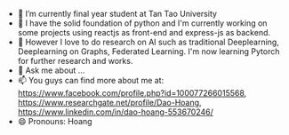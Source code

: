 
- 🔭 I’m currently final year student at Tan Tao University
- 🌱 I have the solid foundation of python and I'm currently working on some projects using reactjs as front-end and express-js as backend.
- 👯 However I love to do research on AI such as traditional Deeplearning, Deeplearning on Graphs, Federated Learning. I'm now learning Pytorch for further research and works.
- 💬 Ask me about ...
- 📫 You guys can find more about me at:  https://www.facebook.com/profile.php?id=100077266015568, https://www.researchgate.net/profile/Dao-Hoang, https://www.linkedin.com/in/dao-hoang-553670246/
- 😄 Pronouns: Hoang
